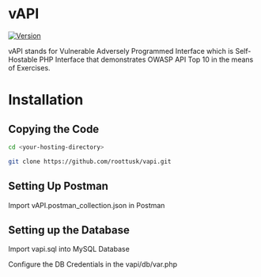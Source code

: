 # vAPI

[![Version](https://img.shields.io/badge/version-v1.0%20beta-blue)](https://github.com/roottusk/vapi)

vAPI stands for Vulnerable Adversely Programmed Interface which is Self-Hostable PHP Interface that demonstrates OWASP API Top 10 in the means of Exercises. 


# Installation

## Copying the Code

```bash
cd <your-hosting-directory>
```

```bash
git clone https://github.com/roottusk/vapi.git
```

## Setting Up Postman

Import vAPI.postman_collection.json in Postman

## Setting up the Database

Import vapi.sql into MySQL Database

Configure the DB Credentials in the vapi/db/var.php
